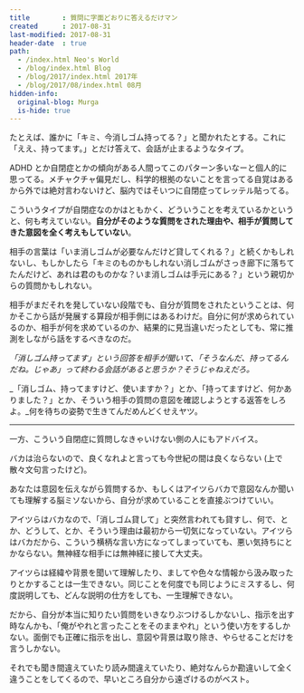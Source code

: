 ```yaml
---
title        : 質問に字面どおりに答えるだけマン
created      : 2017-08-31
last-modified: 2017-08-31
header-date  : true
path:
  - /index.html Neo's World
  - /blog/index.html Blog
  - /blog/2017/index.html 2017年
  - /blog/2017/08/index.html 08月
hidden-info:
  original-blog: Murga
  is-hide: true
---
```


たとえば、誰かに「キミ、今消しゴム持ってる？」と聞かれたとする。これに「ええ、持ってます。」とだけ答えて、会話が止まるようなタイプ。

ADHD とか自閉症とかの傾向がある人間ってこのパターン多いなーと個人的に思ってる。メチャクチャ偏見だし、科学的根拠のないことを言ってる自覚はあるから外では絶対言わないけど、脳内ではそいつに自閉症ってレッテル貼ってる。

こういうタイプが自閉症なのかはともかく、どういうことを考えているかというと、何も考えていない。__自分がそのような質問をされた理由や、相手が質問してきた意図を全く考えもしていない__。

相手の言葉は「いま消しゴムが必要なんだけど貸してくれる？」と続くかもしれないし、もしかしたら「キミのものかもしれない消しゴムがさっき廊下に落ちてたんだけど、あれは君のものかな？いま消しゴムは手元にある？」という親切からの質問かもしれない。

相手がまだそれを発していない段階でも、自分が質問をされたということは、何かそこから話が発展する算段が相手側にはあるわけだ。自分に何が求められているのか、相手が何を求めているのか、結果的に見当違いだったとしても、常に推測をしながら話をするべきなのだ。

_「消しゴム持ってます」という回答を相手が聞いて、「そうなんだ、持ってるんだね。じゃあ」って終わる会話があると思うか？そうじゃねえだろ。_

_「消しゴム、持ってますけど、使いますか？」とか、「持ってますけど、何かありました？」とか、そういう相手の質問の意図を確認しようとする返答をしろよ。_何を待ちの姿勢で生きてんだめんどくせえヤツ。

---

一方、こういう自閉症に質問しなきゃいけない側の人にもアドバイス。

バカは治らないので、良くなれよと言っても今世紀の間は良くならない (上で散々文句言ったけど)。

あなたは意図を伝えながら質問するか、もしくはアイツらバカで意図なんか聞いても理解する脳ミソないから、自分が求めていることを直接ぶつけていい。

アイツらはバカなので、「消しゴム貸して」と突然言われても貸すし、何で、とか、どうして、とか、そういう理由は最初から一切気になっていない。アイツらはバカだから、こういう横柄な言い方になってしまっていても、悪い気持ちにとかならない。無神経な相手には無神経に接して大丈夫。

アイツらは経緯や背景を聞いて理解したり、ましてや色々な情報から汲み取ったりとかすることは一生できない。同じことを何度でも同じようにミスするし、何度説明しても、どんな説明の仕方をしても、一生理解できない。

だから、自分が本当に知りたい質問をいきなりぶつけるしかないし、指示を出す時なんかも、「俺がやれと言ったことをそのままやれ」という使い方をするしかない。面倒でも正確に指示を出し、意図や背景は取り除き、やらせることだけを言うしかない。

それでも聞き間違えていたり読み間違えていたり、絶対なんらか勘違いして全く違うことをしてくるので、早いところ自分から遠ざけるのがベスト。
